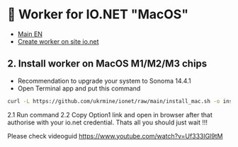 # :checkered_flag: Worker for IO.NET "MacOS"

- [Main EN](README_EN.md)
- [Create worker on site io.net](Preparation_ionet_EN.md)

## 2. Install worker on MacOS M1/M2/M3 chips
- Recommendation to upgrade your system to Sonoma 14.4.1
- Open Terminal app and put this command
```Bash
curl -L https://github.com/ukrmine/ionet/raw/main/install_mac.sh -o install_mac.sh && chmod +x install_mac.sh && ./install_mac.sh
```
2.1 Run command
2.2 Copy Option1 link and open in browser after that authorise with your io.net credential.
Thats all you should just wait !!!

Please check videoguid
https://www.youtube.com/watch?v=Uf333lGl9tM
